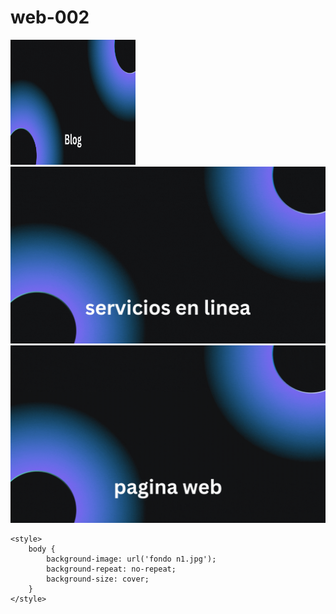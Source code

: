 # web-002



<a href="https://ice200626.github.io/web-003/">
  <img src="boton 002.gif" alt="Example GIF" width="200" height="200">
</a>


<a href="https://ice200626.github.io/web-003/">
  <img src="boton 003.gif" alt="Example GIF">
</a>

<a href="https://ice200626.github.io/web-003/">
  <img src="boton 004.gif" alt="Example GIF">
</a>






<html lang="es">
<head>
    <meta charset="UTF-8">
    <meta name="viewport" content="width=device-width, initial-scale=1.0">
  
    <style>
        body {
            background-image: url('fondo n1.jpg');
            background-repeat: no-repeat;
            background-size: cover;
        }
    </style>
</head>
<body>
    <h1></h1>
</body>
</html>
